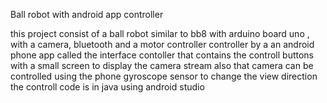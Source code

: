 Ball robot with android app controller

this project consist of a ball robot similar to bb8 with arduino board uno , with a camera, bluetooth and a motor controller
controller by a an android phone app called the interface contoller that contains the controll buttons with a small screen to 
display the camera stream also that camera can be controlled using the phone gyroscope sensor to change the view direction
the controll code is in java using android studio
